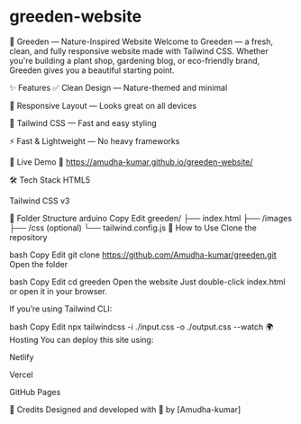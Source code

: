 # greeden-website
🌿 Greeden — Nature-Inspired Website
Welcome to Greeden — a fresh, clean, and fully responsive website made with Tailwind CSS. Whether you're building a plant shop, gardening blog, or eco-friendly brand, Greeden gives you a beautiful starting point.



✨ Features
✅ Clean Design — Nature-themed and minimal

📱 Responsive Layout — Looks great on all devices

🎨 Tailwind CSS — Fast and easy styling

⚡ Fast & Lightweight — No heavy frameworks

🚀 Live Demo
🔗 https://amudha-kumar.github.io/greeden-website/

🛠 Tech Stack
HTML5

Tailwind CSS v3

📂 Folder Structure
arduino
Copy
Edit
greeden/
├── index.html
├── /images
├── /css (optional)
└── tailwind.config.js
🧰 How to Use
Clone the repository

bash
Copy
Edit
git clone https://github.com/Amudha-kumar/greeden.git
Open the folder

bash
Copy
Edit
cd greeden
Open the website
Just double-click index.html or open it in your browser.

If you’re using Tailwind CLI:

bash
Copy
Edit
npx tailwindcss -i ./input.css -o ./output.css --watch
🌍 Hosting
You can deploy this site using:

Netlify

Vercel

GitHub Pages

🙌 Credits
Designed and developed with 💚 by [Amudha-kumar]



